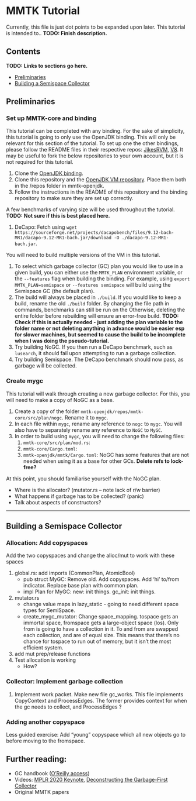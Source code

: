 # MMTK Tutorial
Currently, this file is just dot points to be expanded upon later.
This tutorial is intended to.. **TODO: Finish description.**

## Contents
**TODO: Links to sections go here.**
* [Preliminaries](#preliminaries)
* [Building a Semispace Collector](#building-a-semispace-collector)

## Preliminaries
### Set up MMTK-core and binding
This tutorial can be completed with any binding. For the sake of simplicity, this tutorial is going to only use the OpenJDK binding. This will only be relevant for this section of the tutorial. To set up one the other bindings, please follow the README files in their respective repos: [JikesRVM](https://github.com/mmtk/mmtk-jikesrvm), [V8](https://github.com/mmtk/mmtk-v8).
It may be useful to fork the below repositories to your own account, but it is not required for this tutorial.
1. Clone the [OpenJDK binding](https://github.com/mmtk/mmtk-openjdk).
2. Clone this repository and the [OpenJDK VM repository](https://github.com/mmtk/openjdk). Place them both in the /repos folder in mmtk-openjdk.
4. Follow the instructions in the README of this repository and the binding repository to make sure they are set up correctly.

A few benchmarks of varying size will be used throughout the tutorial. **TODO: Not sure if this is best placed here.**
1. DeCapo: Fetch using `wget https://sourceforge.net/projects/dacapobench/files/9.12-bach-MR1/dacapo-9.12-MR1-bach.jar/download -O ./dacapo-9.12-MR1-bach.jar`.

You will need to build multiple versions of the VM in this tutorial. 
1. To select which garbage collector (GC) plan you would like to use in a given build, you can either use the `MMTK_PLAN` environment variable, or the `--features` flag when building the binding. For example, using `export MMTK_PLAN=semispace` or `--features semispace` will build using the Semispace GC (the default plan). 
2. The build will always be placed in `./build`. If you would like to keep a build, rename the old `./build` folder. By changing the file path in commands, benchmarks can still be run on the  Otherwise, deleting the entire folder before rebuilding will ensure an error-free build. **TODO: Check if this is actually needed - just adding the plan variable to the folder name or not deleting anything in advance would be easier esp for slower machines, but seemed to cause the build to be incomplete when I was doing the pseudo-tutorial.**
3. Try building NoGC. If you then run a DeCapo benchmark, such as `lusearch`, it should fail upon attempting to run a garbage collection.
4. Try building Semispace. The DeCapo benchmark should now pass, as garbage will be collected.

### Create mygc
This tutorial will walk through creating a new garbage collector. For this, you will need to make a copy of NoGC as a base.
1. Create a copy of the folder `mmtk-openjdk/repos/mmtk-core/src/plan/nogc`. Rename it to `mygc`.
2. In each file within `mygc`, rename any reference to `nogc` to `mygc`. You will also have to separately rename any reference to `NoGC` to `MyGC`. 
3. In order to build using `mygc`, you will need to change the following files:
    1. `mmtk-core/src/plan/mod.rs`:
    2. `mmtk-core/Cargo.toml`:
    3. `mmtk-openjdk/mmtk/Cargo.toml`:
NoGC has some features that are not needed when using it as a base for other GCs. **Delete refs to lock-free?**

At this point, you should familiarise yourself with the NoGC plan.
   * Where is the allocator? (mutator.rs – note lack of r/w barrier)
   * What happens if garbage has to be collected? (panic)
   * Talk about aspects of constructors?
   
***
## Building a Semispace Collector
### Allocation: Add copyspaces
Add the two copyspaces and change the alloc/mut to work with these spaces
1. global.rs: add imports (CommonPlan, AtomicBool)
   * pub struct MyGC: Remove old. Add copyspaces. Add ‘hi’ to/from indicator. Replace base plan with common plan.
   * impl Plan for MyGC: new: init things. gc_init: init things.
2. mutator.rs
   * change value maps in lazy_static - going to need different space types for SemiSpace. 
   * create_mygc_mutator: Change space_mapping. tospace gets an immortal space, fromspace gets a large-object space (los). Only from is going to have a collection in it. To and from are swapped each collection, and are of equal size. This means that there’s no chance for tospace to run out of memory, but it isn’t the most efficient system.
3. add mut prep/release functions
4. Test allocation is working
   * How?
### Collector: Implement garbage collection
1. Implement work packet. Make new file gc_works. This file implements CopyContext and ProcessEdges. The former provides context for when the gc needs to collect, and ProcessEdges ?
### Adding another copyspace
Less guided exercise: Add “young” copyspace which all new objects go to before moving to the fromspace. 

## Further reading: 
- GC handbook ([O’Reilly access](https://learning.oreilly.com/library/view/the-garbage-collection/9781315388007/?ar))
- Videos: [MPLR 2020 Keynote](https://www.youtube.com/watch?v=3L6XEVaYAmU), [Deconstructing the Garbage-First Collector](https://www.youtube.com/watch?v=MAk6RdApGLs)
-	Original MMTK papers
